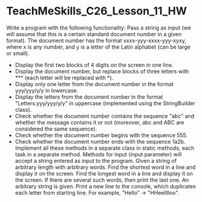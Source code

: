 # TeachMeSkills_C26_Lesson_11_HW

Write a program with the following functionality:
Pass a string as input (we will assume that this is a certain standard document number in a given format).
The document number has the format xxxx-yyy-xxxx-yyy-xyxy, where x is any number, and y is a letter of the Latin alphabet (can be large or small).
- Display the first two blocks of 4 digits on the screen in one line.
- Display the document number, but replace blocks of three letters with *** (each letter will be replaced with *).
- Display only one letter from the document number in the format yyy/yyy/y/y in lowercase.
- Display the letters from the document number in the format "Letters:yyy/yyy/y/y" in uppercase (implemented using the StringBuilder class).
- Check whether the document number contains the sequence "abc" and whether the message contains it or not (moreover, abc and ABC are considered the same sequence).
- Check whether the document number begins with the sequence 555.
- Check whether the document number ends with the sequence 1a2b.
Implement all these methods in a separate class in static methods, each task in a separate method.
Methods for input (input parameter) will accept a string entered as input to the program.
Given a string of arbitrary length with arbitrary words.
Find the shortest word in a line and display it on the screen.
Find the longest word in a line and display it on the screen.
If there are several such words, then print the last one.
An arbitrary string is given.
Print a new line to the console, which duplicates each letter from
starting line.
For example, "Hello" -> "HHeelllloo".
